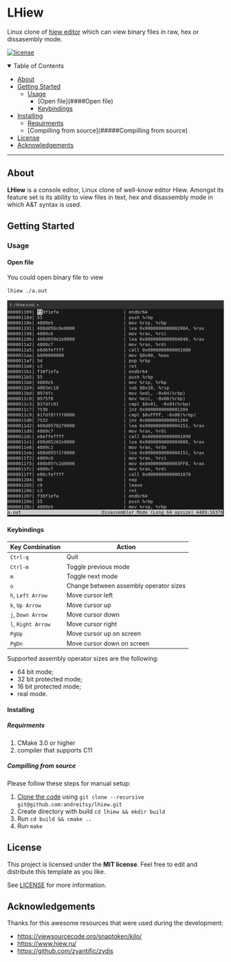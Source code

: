 # LHiew

Linux clone of [hiew editor](https://www.hiew.ru/) which can view binary files in raw, hex or dissasembly mode.


[![license](https://img.shields.io/github/license/dec0dOS/amazing-github-template.svg?style=flat-square)](src/LICENSE)

</div>

<details open="open">
<summary>Table of Contents</summary>

- [About](##about)
- [Getting Started](#getting-started)
    - [Usage](###Usage)
        - [Open file](####Open file)
        - [Keybindings](####Keybindings)
- [Installing](##Installing)
  - [Requirments](#####Requirments)
  - [Compilling from source](#####Compilling from source)
- [License](#license)
- [Acknowledgements](#acknowledgements)

</details>

---

## About
**LHiew** is a console editor, Linux clone of well-know editor Hiew. Amongst its feature set is its ability to view files in text, hex and disassembly mode in which A&T syntax is used.


## Getting Started

### Usage

#### Open file

You could open binary file to view
```sh
lhiew ./a.out
```

![image](pics/example.png)



#### Keybindings

| Key Combination    | Action                                 |
|--------------------|----------------------------------------|
| `Ctrl-q`           | Quit                                   |
| `Ctrl-m`           | Toggle previous mode                   |
| `m`                | Toggle next mode                       |
| `o`                | Change between assembly operator sizes |
| `h`, `Left Arrow`  | Move cursor left                       |
| `k`, `Up Arrow`    | Move cursor up                         |
| `j`, `Down Arrow`  | Move cursor down                       |
| `l`, `Right Arrow` | Move cursor right                      |
| `PgUp`             | Move cursor up on screen               |
| `PgDn`             | Move cursor down on screen             |

Supported assembly operator sizes are the following: 
- 64 bit mode;
- 32 bit protected mode;
- 16 bit protected mode;
- real mode.

#### Installing

##### Requirments
1. CMake 3.0 or higher
2. compiler that supports C11

##### Compilling from source

Please follow these steps for manual setup:

1. [Clone the code](https://github.com/dec0dOS/amazing-github-template/releases/download/latest/) using `git clone --recursive git@github.com:andreitsy/lhiew.git`
2. Create directory with build `cd lhiew && mkdir build`
3. Run `cd build && cmake ..`
4. Run `make`

## License

This project is licensed under the **MIT license**. Feel free to edit and distribute this template as you like.

See [LICENSE](src/LICENSE) for more information.

## Acknowledgements

Thanks for this awesome resources that were used during the development:

- https://viewsourcecode.org/snaptoken/kilo/
- https://www.hiew.ru/
- https://github.com/zyantific/zydis
